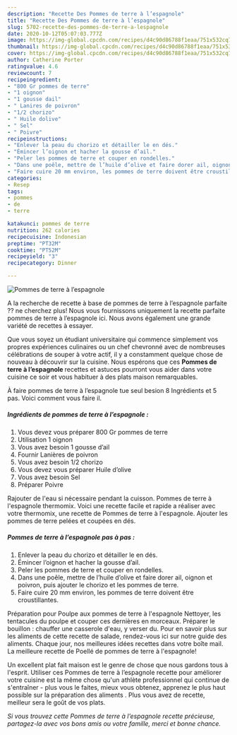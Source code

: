 ```yaml
---
description: "Recette Des Pommes de terre à l’espagnole"
title: "Recette Des Pommes de terre à l’espagnole"
slug: 5702-recette-des-pommes-de-terre-a-lespagnole
date: 2020-10-12T05:07:03.777Z
image: https://img-global.cpcdn.com/recipes/d4c90d86788f1eaa/751x532cq70/pommes-de-terre-a-lespagnole-photo-principale-de-la-recette.jpg
thumbnail: https://img-global.cpcdn.com/recipes/d4c90d86788f1eaa/751x532cq70/pommes-de-terre-a-lespagnole-photo-principale-de-la-recette.jpg
cover: https://img-global.cpcdn.com/recipes/d4c90d86788f1eaa/751x532cq70/pommes-de-terre-a-lespagnole-photo-principale-de-la-recette.jpg
author: Catherine Porter
ratingvalue: 4.6
reviewcount: 7
recipeingredient:
- "800 Gr pommes de terre"
- "1 oignon"
- "1 gousse dail"
- " Lanires de poivron"
- "1/2 chorizo"
- " Huile dolive"
- " Sel"
- " Poivre"
recipeinstructions:
- "Enlever la peau du chorizo et détailler le en dés."
- "Émincer l’oignon et hacher la gousse d’ail."
- "Peler les pommes de terre et couper en rondelles."
- "Dans une poêle, mettre de l’huile d’olive et faire dorer ail, oignon et poivron, puis ajouter le chorizo et les pommes de terre."
- "Faire cuire 20 mm environ, les pommes de terre doivent être croustillantes."
categories:
- Resep
tags:
- pommes
- de
- terre

katakunci: pommes de terre 
nutrition: 262 calories
recipecuisine: Indonesian
preptime: "PT32M"
cooktime: "PT52M"
recipeyield: "3"
recipecategory: Dinner

---
```



![Pommes de terre à l’espagnole](https://img-global.cpcdn.com/recipes/d4c90d86788f1eaa/751x532cq70/pommes-de-terre-a-lespagnole-photo-principale-de-la-recette.jpg)

A la recherche de recette à base de pommes de terre à l’espagnole parfaite ?? ne cherchez plus! Nous vous fournissons uniquement la recette parfaite pommes de terre à l’espagnole ici. Nous avons également une grande variété de recettes à essayer.

Que vous soyez un étudiant universitaire qui commence simplement vos propres expériences culinaires ou un chef chevronné avec de nombreuses célébrations de souper à votre actif, il y a constamment quelque chose de nouveau à découvrir sur la cuisine. Nous espérons que ces <strong> Pommes de terre à l’espagnole </strong> recettes et astuces pourront vous aider dans votre cuisine ce soir et vous habituer à des plats maison remarquables.

<!--inarticleads1-->

À faire pommes de terre à l’espagnole tue seul besion 8 Ingrédients et 5 pas. Voici comment vous faire il.

##### Ingrédients de pommes de terre à l’espagnole :

1. Vous devez vous préparer 800 Gr pommes de terre
1. Utilisation 1 oignon
1. Vous avez besoin 1 gousse d’ail
1. Fournir  Lanières de poivron
1. Vous avez besoin 1/2 chorizo
1. Vous devez vous préparer  Huile d’olive
1. Vous avez besoin  Sel
1. Préparer  Poivre


Rajouter de l&#39;eau si nécessaire pendant la cuisson. Pommes de terre à l&#39;espagnole thermomix. Voici une recette facile et rapide a réaliser avec votre thermomix, une recette de Pommes de terre à l&#39;espagnole. Ajouter les pommes de terre pelées et coupées en dés. 

<!--inarticleads2-->

##### Pommes de terre à l’espagnole pas à pas :

1. Enlever la peau du chorizo et détailler le en dés.
1. Émincer l’oignon et hacher la gousse d’ail.
1. Peler les pommes de terre et couper en rondelles.
1. Dans une poêle, mettre de l’huile d’olive et faire dorer ail, oignon et poivron, puis ajouter le chorizo et les pommes de terre.
1. Faire cuire 20 mm environ, les pommes de terre doivent être croustillantes.


Préparation pour Poulpe aux pommes de terre à l&#39;espagnole Nettoyer, les tentacules du poulpe et couper ces dernières en morceaux. Préparer le bouillon : chauffer une casserole d&#39;eau, y verser du. Pour en savoir plus sur les aliments de cette recette de salade, rendez-vous ici sur notre guide des aliments. Chaque jour, nos meilleures idées recettes dans votre boîte mail. La meilleure recette de Poellé de pommes de terre à l&#39;espagnole! 

<!--inarticleads1-->

<p>
Un excellent plat fait maison est le genre de chose que nous gardons tous à l'esprit. Utiliser ces Pommes de terre à l’espagnole recette pour améliorer votre cuisine est la même chose qu'un athlète professionnel qui continue de s'entraîner - plus vous le faites, mieux vous obtenez, apprenez le plus haut possible sur la préparation des aliments . Plus vous avez de recette, meilleur sera le goût de vos plats.
</p>

<p>
<i>Si vous trouvez cette Pommes de terre à l’espagnole recette précieuse, partagez-la avec vos bons amis ou votre famille, merci et bonne chance.</i>
</p>
